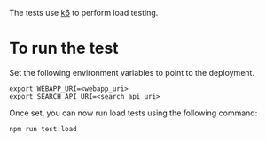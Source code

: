 The tests use [k6](https://k6.io/) to perform load testing.

# To run the test

Set the following environment variables to point to the deployment.

```
export WEBAPP_URI=<webapp_uri>
export SEARCH_API_URI=<search_api_uri>
```

Once set, you can now run load tests using the following command:

```
npm run test:load
```
